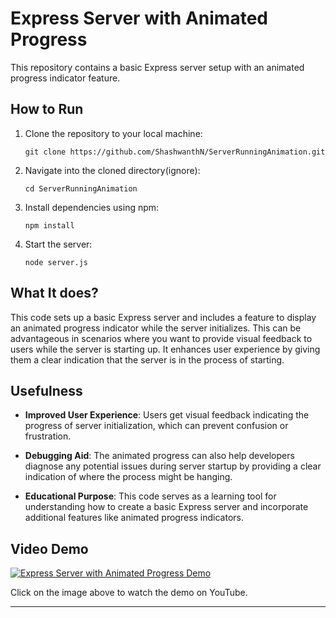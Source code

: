 # Express Server with Animated Progress

This repository contains a basic Express server setup with an animated progress indicator feature.

## How to Run

1. Clone the repository to your local machine:
    ```
    git clone https://github.com/ShashwanthN/ServerRunningAnimation.git
    ```

2. Navigate into the cloned directory(ignore):
    ```
    cd ServerRunningAnimation
    ```

3. Install dependencies using npm:
    ```
    npm install
    ```

4. Start the server:
    ```
    node server.js
    ```


## What It does?

This code sets up a basic Express server and includes a feature to display an animated progress indicator while the server initializes. This can be advantageous in scenarios where you want to provide visual feedback to users while the server is starting up. It enhances user experience by giving them a clear indication that the server is in the process of starting.

## Usefulness

- **Improved User Experience**: Users get visual feedback indicating the progress of server initialization, which can prevent confusion or frustration.
  
- **Debugging Aid**: The animated progress can also help developers diagnose any potential issues during server startup by providing a clear indication of where the process might be hanging.

- **Educational Purpose**: This code serves as a learning tool for understanding how to create a basic Express server and incorporate additional features like animated progress indicators.

## Video Demo

[![Express Server with Animated Progress Demo](https://i.ytimg.com/an_webp/RZ5c26CtUxo/mqdefault_6s.webp?du=3000&sqp=CO714q4G&rs=AOn4CLD7hreHveVms4rxK-GdkCOQkjdW_g)](https://youtu.be/RZ5c26CtUxo?si=sYHkdLPTh3zkGaWe)


Click on the image above to watch the demo on YouTube.

---
